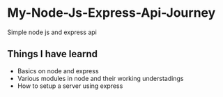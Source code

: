 # My-Node-Js-Express-Api-Journey
Simple node js and express api 
## Things I have learnd 
* Basics on node and express
* Various modules in node and their working understadings
* How to setup a server using express
